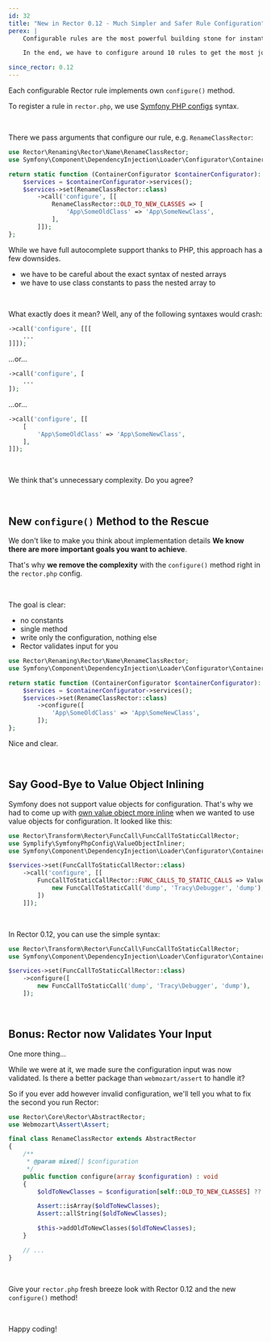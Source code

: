 ```yaml
---
id: 32
title: "New in Rector 0.12 - Much Simpler and Safer Rule Configuration"
perex: |
    Configurable rules are the most powerful building stone for instant upgrade sets. Do you want to upgrade from Symfony 5 to 6? You'll primarily deal with renamed classes, renamed methods, new default arguments in method, or renamed class constants.

    In the end, we have to configure around 10 rules to get the most job done. That's why we focused on developer experience and added a new `configure()` method in Rector 0.12.

since_rector: 0.12
---
```


Each configurable Rector rule implements own `configure()` method.

To register a rule in `rector.php`, we use [Symfony PHP configs](https://symfony.com/doc/current/service_container/configurators.html#using-the-configurator) syntax.

<br>

There we pass arguments that configure our rule, e.g. `RenameClassRector`:

```php
use Rector\Renaming\Rector\Name\RenameClassRector;
use Symfony\Component\DependencyInjection\Loader\Configurator\ContainerConfigurator;

return static function (ContainerConfigurator $containerConfigurator): void {
    $services = $containerConfigurator->services();
    $services->set(RenameClassRector::class)
        ->call('configure', [[
            RenameClassRector::OLD_TO_NEW_CLASSES => [
                'App\SomeOldClass' => 'App\SomeNewClass',
            ],
        ]]);
};
```

While we have full autocomplete support thanks to PHP, this approach has a few downsides.

* we have to be careful about the exact syntax of nested arrays
* we have to use class constants to pass the nested array to

<br>

What exactly does it mean? Well, any of the following syntaxes would crash:

```php
->call('configure', [[[
    ...
]]]);
```

...or...

```php
->call('configure', [
    ...
]);
```

...or...

```php
->call('configure', [[
    [
        'App\SomeOldClass' => 'App\SomeNewClass',
    ],
]]);
```

<br>

We think that's unnecessary complexity. Do you agree?

<br>

## New `configure()` Method to the Rescue

We don't like to make you think about implementation details **We know there are more important goals you want to achieve**.

That's why **we remove the complexity** with the `configure()` method right in the `rector.php` config.

<br>

The goal is clear:

* no constants
* single method
* write only the configuration, nothing else
* Rector validates input for you


```php
use Rector\Renaming\Rector\Name\RenameClassRector;
use Symfony\Component\DependencyInjection\Loader\Configurator\ContainerConfigurator;

return static function (ContainerConfigurator $containerConfigurator): void {
    $services = $containerConfigurator->services();
    $services->set(RenameClassRector::class)
        ->configure([
            'App\SomeOldClass' => 'App\SomeNewClass',
        ]);
};
```

Nice and clear.

<br>

## Say Good-Bye to Value Object Inlining

Symfony does not support value objects for configuration. That's why we had to come up with [own value object more inline](/blog/2020/09/07/how-to-inline-value-object-in-symfony-php-config) when we wanted to use value objects for configuration. It looked like this:

```php
use Rector\Transform\Rector\FuncCall\FuncCallToStaticCallRector;
use Symplify\SymfonyPhpConfig\ValueObjectInliner;
use Symfony\Component\DependencyInjection\Loader\Configurator\ContainerConfigurator;

$services->set(FuncCallToStaticCallRector::class)
    ->call('configure', [[
        FuncCallToStaticCallRector::FUNC_CALLS_TO_STATIC_CALLS => ValueObjectInliner::inline([
            new FuncCallToStaticCall('dump', 'Tracy\Debugger', 'dump'),
        ])
    ]]);
```

<br>

In Rector 0.12, you can use the simple syntax:

```php
use Rector\Transform\Rector\FuncCall\FuncCallToStaticCallRector;
use Symfony\Component\DependencyInjection\Loader\Configurator\ContainerConfigurator;

$services->set(FuncCallToStaticCallRector::class)
    ->configure([
        new FuncCallToStaticCall('dump', 'Tracy\Debugger', 'dump'),
    ]);
```

<br>

## Bonus: Rector now Validates Your Input

One more thing...

While we were at it, we made sure the configuration input was now validated. Is there a better package than `webmozart/assert` to handle it?

So if you ever add however invalid configuration, we'll tell you what to fix the second you run Rector:

```php
use Rector\Core\Rector\AbstractRector;
use Webmozart\Assert\Assert;

final class RenameClassRector extends AbstractRector
{
    /**
     * @param mixed[] $configuration
     */
    public function configure(array $configuration) : void
    {
        $oldToNewClasses = $configuration[self::OLD_TO_NEW_CLASSES] ?? $configuration;

        Assert::isArray($oldToNewClasses);
        Assert::allString($oldToNewClasses);

        $this->addOldToNewClasses($oldToNewClasses);
    }

    // ...
}
```

<br>

Give your `rector.php` fresh breeze look with Rector 0.12 and the new `configure()` method!

<br>

Happy coding!
